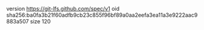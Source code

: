 version https://git-lfs.github.com/spec/v1
oid sha256:ba0fa3b21f60adfb9cb23c855f96bf89a0aa2eefa3ea11a3e9222aac9883a507
size 120
